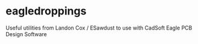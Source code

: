eagledroppings
==============

Useful utilities from Landon Cox / ESawdust to use with CadSoft Eagle PCB Design Software
